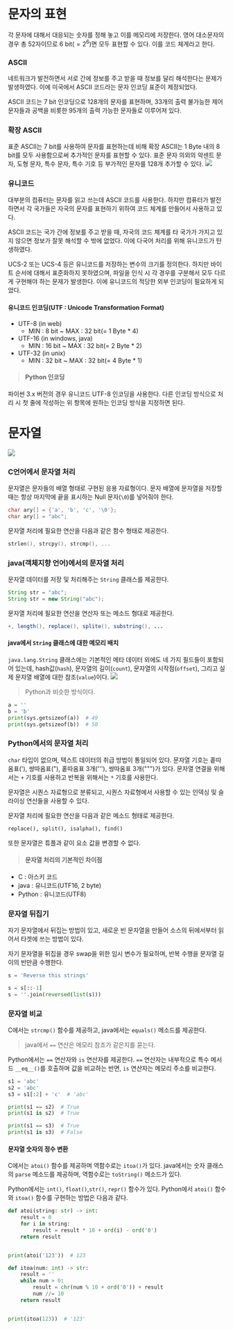 # 문자의 표현
각 문자에 대해서 대응되는 숫자를 정해 놓고 이를 메모리에 저장한다. 영어 대소문자의 경우 총 52자이므로 6 bit($=2^6$)면 모두 표현할 수 있다. 이를 코드 체계라고 한다.

### ASCII
네트워크가 발전하면서 서로 간에 정보를 주고 받을 때 정보를 달리 해석한다는 문제가 발생하였다. 이에 미국에서 ASCII 코드라는 문자 인코딩 표준이 제정되었다.

ASCII 코드는 7 bit 인코딩으로 128개의 문자를 표현하며, 33개의 출력 불가능한 제어 문자들과 공백을 비롯한 95개의 출력 가능한 문자들로 이루어져 있다.

### 확장 ASCII
표준 ASCII는 7 bit를 사용하여 문자를 표현하는데 비해 확장 ASCII는 1 Byte 내의 8 bit를 모두 사용함으로써 추가적인 문자를 표현할 수 있다. 표준 문자 의외의 악센트 문자, 도형 문자, 특수 문자, 특수 기호 등 부가적인 문자를 128개 추가할 수 있다.
![](https://velog.velcdn.com/images/pyoung/post/00c557c5-a1ba-46d2-87c0-c9aff2d9cbb9/image.png)

### 유니코드
대부분의 컴퓨터는 문자를 읽고 쓰는데 ASCII 코드를 사용한다. 하지만 컴퓨터가 발전하면서 각 국가들은 자국의 문자를 표현하기 위하여 코드 체계를 만들어서 사용하고 있다.

ASCII 코드는 국가 간에 정보를 주고 받을 때, 자국의 코드 체계를 타 국가가 가지고 있지 않으면 정보가 잘못 해석할 수 밖에 없었다. 이에 다국어 처리를 위해 유니코드가 탄생하였다.

UCS-2 또는 UCS-4 등은 유니코드를 저장하는 변수의 크기를 정의한다. 하지만 바이트 순서에 대해서 표준화하지 못하였으며, 파일을 인식 시 각 경우를 구분해서 모두 다르게 구현해야 하는 문제가 발생한다. 이에 유니코드의 적당한 외부 인코딩이 필요하게 되었다.

#### 유니코드 인코딩(UTF : Unicode Transformation Format)
- UTF-8 (in web)
  - MIN : 8 bit ~ MAX : 32 bit(= 1 Byte * 4)
- UTF-16 (in windows, java)
  - MIN : 16 bit ~ MAX : 32 bit(= 2 Byte * 2)
- UTF-32 (in unix)
  - MIN : 32 bit ~ MAX : 32 bit(= 4 Byte * 1)

> #### Python 인코딩
파이썬 3.x 버전의 경우 유니코드 UTF-8 인코딩을 사용한다. 다른 인코딩 방식으로 처리 시 첫 줄에 작성하는 위 항목에 원하는 인코딩 방식을 지정하면 된다.

# 문자열
![](https://velog.velcdn.com/images/pyoung/post/93da4181-c10c-4da3-a718-6cc67bb06e1b/image.png)

### C언어에서 문자열 처리
문자열은 문자들의 배열 형태로 구현된 응용 자료형이다. 문자 배열에 문자열을 저장할 때는 항상 마지막에 끝을 표시하는 Null 문자(`\0`)를 넣어줘야 한다.
```c
char ary[] = {'a', 'b', 'c', '\0'};
char ary[] = "abc";
```

문자열 처리에 필요한 연산을 다음과 같은 함수 형태로 제공한다.
```c
strlen(), strcpy(), strcmp(), ...
```

### java(객체지향 언어)에서의 문자열 처리
문자열 데이터를 저장 및 처리해주는 `String` 클래스를 제공한다.
```java
String str = "abc";
String str = new String("abc");
```

문자열 처리에 필요한 연산을 연산자 또는 메소드 형대로 제공한다.
```java
+, length(), replace(), splite(), substring(), ...
```

#### java에서 `String` 클래스에 대한 메모리 배치
`java.lang.String` 클래스에는 기본적인 메타 데이터 외에도 네 가지 필드들이 포함되어 있는데, hash값(`hash`), 문자열의 길이(`count`), 문자열의 시작점(`offset`), 그리고 실제 문자열 배열에 대한 참조(`value`)이다.
![](https://velog.velcdn.com/images/pyoung/post/6d205be1-cdbe-44e7-9aad-d11272eef641/image.png)

> Python과 비슷한 방식이다.
```py
a = ''
b = 'b'
print(sys.getsizeof(a))  # 49
print(sys.getsizeof(b))  # 50
```

### Python에서의 문자열 처리
`char` 타입이 없으며, 텍스트 데이터의 취급 방법이 통일되어 있다. 문자열 기호는 홑따옴표('), 쌍따옴표("), 홑따옴표 3개('''), 쌍따옴표 3개(""")가 있다. 문자열 연결을 위해서는 `+` 기호를 사용하고 반복을 위해서는 `*` 기호를 사용한다.

문자열은 시퀀스 자료형으로 분류되고, 시퀀스 자료형에서 사용할 수 있는 인덱싱 및 슬라이싱 연산들을 사용할 수 있다.

문자열 처리에 필요한 연산을 다음과 같은 메소드 형태로 제공한다.
```py
replace(), split(), isalpha(), find()
```
또한 문자열은 튜플과 같이 요소 값을 변경할 수 없다.

> #### 문자열 처리의 기본적인 차이점
- C : 아스키 코드
- java : 유니코드(UTF16, 2 byte)
- Python : 유니코드(UTF8)

### 문자열 뒤집기
자기 문자열에서 뒤집는 방법이 있고, 새로운 빈 문자열을 만들어 소스의 뒤에서부터 읽어서 타겟에 쓰는 방법이 있다.

자기 문자열을 뒤집을 경우 swap을 위한 임시 변수가 필요하며, 반복 수행을 문자열 길이의 반만큼 수행한다.

```py
s = 'Reverse this strings'

s = s[::-1]
s = ''.join(reversed(list(s)))
```

### 문자열 비교
C에서는 `strcmp()` 함수를 제공하고, java에서는 `equals()` 메소드를 제공한다.

> java에서 `==` 연산은 메모리 참조가 같은지를 묻는다.

Python에서는 `==` 연산자와 `is` 연산자를 제공한다. `==` 연산자는 내부적으로 특수 메서드 `__eq__()`를 호출하며 값을 비교하는 반면, `is` 연산자는 메모리 주소를 비교한다.
```py
s1 = 'abc'
s2 = 'abc'
s3 = s1[:2] + 'c'  # 'abc'

print(s1 == s2)  # True
print(s1 is s2)  # True

print(s1 == s3)  # True
print(s1 is s3)  # False
```

#### 문자열 숫자의 정수 변환
C에서는 `atoi()` 함수를 제공하며 역함수로는 `itoa()`가 있다. java에서는 숫자 클래스의 `parse` 메소드를 제공하며, 역함수로는 `toString()` 메소드가 있다.

Python에서는 `int()`, `float()`,`str()`, `repr()` 함수가 있다. Python에서 `atoi()` 함수와 `itoa()` 함수를 구현하는 방법은 다음과 같다.
```py
def atoi(string: str) -> int:
	result = 0
    for i in string:
    	result = result * 10 + ord(i) - ord('0')
    return result


print(atoi('123'))  # 123
```
```py
def itoa(num: int) -> str:
	result = ''
    while num > 0:
    	result = chr(num % 10 + ord('0')) + result
        num //= 10
    return result


print(itoa(123))  # '123'
```